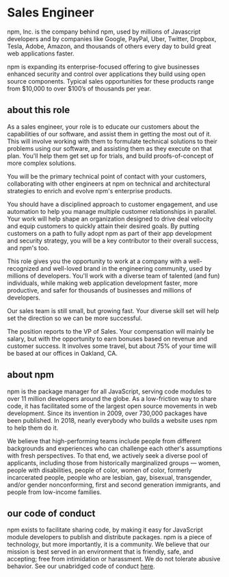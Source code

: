 # Sales Engineer

npm, Inc. is the company behind npm, used by millions of Javascript
developers and by companies like Google, PayPal, Uber, Twitter,
Dropbox, Tesla, Adobe, Amazon, and thousands of others every day to
build great web applications faster.

npm is expanding its enterprise-focused offering to give businesses
enhanced security and control over applications they build using open
source components. Typical sales opportunities for these products
range from $10,000 to over $100’s of thousands per year.

## about this role

As a sales engineer, your role is to educate our customers about the
capabilities of our software, and assist them in getting the most out
of it. This will involve working with them to formulate technical
solutions to their problems using our software, and assisting them as
they execute on that plan. You'll help them get set up for trials, and
build proofs-of-concept of more complex solutions.

You will be the primary technical point of contact with your
customers, collaborating with other engineers at npm on technical and
architectural strategies to enrich and evolve npm's enterprise
products.

You should have a disciplined approach to customer engagement, and use
automation to help you manage multiple customer relationships in
parallel. Your work will help shape an organization designed to drive
deal velocity and equip customers to quickly attain their desired
goals.  By putting customers on a path to fully adopt npm as part of
their app development and security strategy, you will be a key
contributor to their overall success, and npm's too.

This role gives you the opportunity to work at a company with a
well-recognized and well-loved brand in the engineering community,
used by millions of developers. You'll work with a diverse team of
talented (and fun) individuals, while making web application
development faster, more productive, and safer for thousands of
businesses and millions of developers.

Our sales team is still small, but growing fast.  Your diverse skill
set will help set the direction so we can be more successful.

The position reports to the VP of Sales. Your compensation will mainly
be salary, but with the opportunity to earn bonuses based on revenue
and customer success.  It involves some travel, but about 75% of your
time will be based at our offices in Oakland, CA.

## about npm

npm is the package manager for all JavaScript, serving code modules to
over 11 million developers around the globe. As a low-friction way to
share code, it has facilitated some of the largest open source
movements in web development. Since its invention in 2009, over
730,000 packages have been published. In 2018, nearly everybody who
builds a website uses npm to help them do it.

We believe that high-performing teams include people from different
backgrounds and experiences who can challenge each other's assumptions
with fresh perspectives. To that end, we actively seek a diverse pool
of applicants, including those from historically marginalized groups —
women, people with disabilities, people of color, women of color,
formerly incarcerated people, people who are lesbian, gay, bisexual,
transgender, and/or gender nonconforming, first and second generation
immigrants, and people from low-income families.

## our code of conduct

npm exists to facilitate sharing code, by making it easy for
JavaScript module developers to publish and distribute packages. npm
is a piece of technology, but more importantly, it is a community. We
believe that our mission is best served in an environment that is
friendly, safe, and accepting; free from intimidation or harassment.
We do not tolerate abusive behavior. See our unabridged code of
conduct [here](https://www.npmjs.com/policies/conduct).
